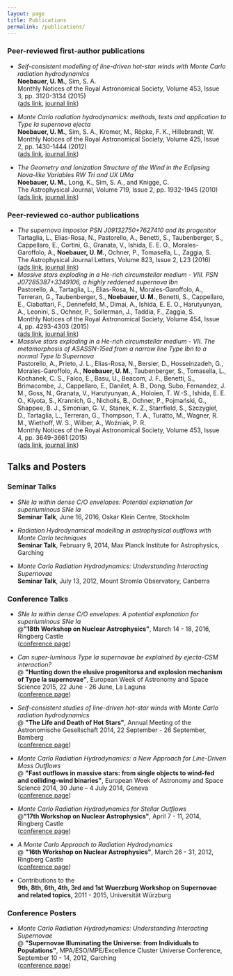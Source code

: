 ```yaml
---
layout: page
title: Publications
permalink: /publications/
---
```


### Peer-reviewed first-author publications

  * _Self-consistent modelling of line-driven hot-star winds with Monte Carlo radiation hydrodynamics_  
    __Noebauer, U. M.__, Sim, S. A.  
    Monthly Notices of the Royal Astronomical Society, Volume 453, Issue 3, pp. 3120-3134 (2015)  
    ([ads link][noebauer2015ads], [journal link][noebauer2015journal])

  * _Monte Carlo radiation hydrodynamics: methods, tests and application to Type Ia supernova ejecta_  
    __Noebauer, U. M.__, Sim, S. A., Kromer, M., Röpke, F. K., Hillebrandt, W.  
    Monthly Notices of the Royal Astronomical Society, Volume 425, Issue 2, pp. 1430-1444 (2012)  
    ([ads link][noebauer2012ads], [journal link][noebauer2012journal])

  * _The Geometry and Ionization Structure of the Wind in the Eclipsing Nova-like Variables RW Tri and UX UMa_  
    __Noebauer, U. M.__, Long, K., Sim, S. A., and Knigge, C.  
    The Astrophysical Journal, Volume 719, Issue 2, pp. 1932-1945 (2010)  
    ([ads link][noebauer2010ads], [journal link][noebauer2010journal])

### Peer-reviewed co-author publications

  * _The supernova impostor PSN J09132750+7627410 and its progenitor_  
    Tartaglia, L., Elias-Rosa, N., Pastorello, A., Benetti, S., Taubenberger, S., Cappellaro, E., Cortini, G., Granata, V., Ishida, E. E. O., Morales-Garoffolo, A., __Noebauer, U. M.__, Ochner, P., Tomasella, L., Zaggia, S.  
    The Astrophysical Journal Letters, Volume 823, Issue 2, L23 (2016)  
    ([ads link][tartaglia2016ads], [journal link][tartaglia2016journal])  
  * _Massive stars exploding in a He-rich circumstellar medium - VIII. PSN J07285387+3349106, a highly reddened supernova Ibn_  
    Pastorello, A., Tartaglia, L., Elias-Rosa, N., Morales-Garoffolo, A., Terreran, G., Taubenberger, S., __Noebauer, U. M.__, Benetti, S., Cappellaro, E., Ciabattari, F., Dennefeld, M., Dimai, A., Ishida, E. E. O., Harutyunyan, A., Leonini, S., Ochner, P., Sollerman, J., Taddia, F., Zaggia, S.  
    Monthly Notices of the Royal Astronomical Society, Volume 454, Issue 4, pp. 4293-4303 (2015)   
    ([ads link][pastorello2015bads], [journal link][pastorello2015bjournal])  
  * _Massive stars exploding in a He-rich circumstellar medium - VII. The metamorphosis of ASASSN-15ed from a narrow line Type Ibn to a normal Type Ib Supernova_  
    Pastorello, A., Prieto, J. L., Elias-Rosa, N., Bersier, D., Hosseinzadeh, G., Morales-Garoffolo, A., __Noebauer, U. M.__, Taubenberger, S., Tomasella, L., Kochanek, C. S., Falco, E., Basu, U., Beacom, J. F., Benetti, S., Brimacombe, J., Cappellaro, E., Danilet, A. B., Dong, Subo, Fernandez, J. M., Goss, N., Granata, V., Harutyunyan, A., Holoien, T. W.-S., Ishida, E. E. O., Kiyota, S., Krannich, G., Nicholls, B., Ochner, P., Pojmański, G., Shappee, B. J., Simonian, G. V., Stanek, K. Z., Starrfield, S., Szczygieł, D., Tartaglia, L., Terreran, G., Thompson, T. A., Turatto, M., Wagner, R. M., Wiethoff, W. S., Wilber, A., Woźniak, P. R.  
    Monthly Notices of the Royal Astronomical Society, Volume 453, Issue 4, pp. 3649-3661 (2015)  
    ([ads link][pastorello2015aads], [journal link][pastorello2015ajournal])  


## Talks and Posters

### Seminar Talks

  * _SNe Ia within dense C/O envelopes: Potential explanation for superluminous SNe Ia_  
    __Seminar Talk__, June 16, 2016, Oskar Klein Centre, Stockholm  

  * _Radiation Hydrodynamical modelling in astrophysical outflows with Monte Carlo techniques_  
    __Seminar Talk__, February 9, 2014, Max Planck Institute for Astrophysics, Garching  

  * _Monte Carlo Radiation Hydrodynamics: Understanding Interacting Supernovae_  
    __Seminar Talk__, July 13, 2012, Mount Stromlo Observatory, Canberra  

### Conference Talks

  * _SNe Ia within dense C/O envelopes: A potential explanation for superluminous SNe Ia_  
    @__"18th Workshop on Nuclear Astrophysics"__, March 14 - 18, 2016, Ringberg Castle  
    ([conference page][ringberg2016])

  *   _Can super-luminous Type Ia supernovae be explained by ejecta-CSM interaction?_  
    @ __"Hunting down the elusive progenitorsa and explosion mechanism of Type Ia supernovae"__, European Week of Astronomy and Space Science 2015, 22 June - 26 June, La Laguna  
      ([conference page][ewass2015])

  *   _Self-consistent studies of line-driven hot-star winds with Monte Carlo radiation hydrodynamics_  
    @ __"The Life and Death of Hot Stars"__, Annual Meeting of the Astronomische Gesellschaft 2014, 22 September - 26 September, Bamberg  
      ([conference page][agmeeting2014])

  *   _Monte Carlo Radiation Hydrodynamics: a New Approach for Line-Driven Mass Outflows_  
    @ __"Fast outflows in massive stars: from single objects to wind-fed and colliding-wind binaries"__, European Week of Astronomy and Space Science 2014, 30 June – 4 July 2014, Geneva  
      ([conference page][ewass2014])

  * _Monte Carlo Radiation Hydrodynamics for Stellar Outflows_  
    @__"17th Workshop on Nuclear Astrophysics"__, April 7 - 11, 2014, Ringberg Castle  
    ([conference page][ringberg2014])

  * _A Monte Carlo Approach to Radiation Hydrodynamics_  
    @ __"16th Workshop on Nuclear Astrophysics"__, March 26 - 31, 2012, Ringberg Castle  
    ([conference page][ringberg2012])

  * Contributions to the  
    __9th, 8th, 6th, 4th, 3rd and 1st Wuerzburg Workshop on Supernovae and related topics__, 2011 - 2015, Universität Würzburg

### Conference Posters

  * _Monte Carlo Radiation Hydrodynamics: Understanding Interacting Supernovae_  
    @ __"Supernovae Illuminating the Universe: from Individuals to Populations"__, MPA/ESO/MPE/Excellence Cluster Universe Conference, September 10 - 14, 2012, Garching  
    ([conference page][garching2012])


[noebauer2010ads]: http://adsabs.harvard.edu/abs/2010ApJ...719.1932N
[noebauer2010journal]: http://iopscience.iop.org/0004-637X/719/2/1932/
[noebauer2012ads]: http://adsabs.harvard.edu/abs/2012MNRAS.425.1430N
[noebauer2012journal]: http://mnras.oxfordjournals.org/content/425/2/1430
[noebauer2015ads]: http://adsabs.harvard.edu/abs/2015MNRAS.453.3120N
[noebauer2015journal]: http://mnras.oxfordjournals.org/content/453/3/3120
[pastorello2015aads]: http://adsabs.harvard.edu/abs/2015MNRAS.453.3649P
[pastorello2015ajournal]: http://mnras.oxfordjournals.org/content/453/4/3649
[pastorello2015bads]: http://adsabs.harvard.edu/abs/2015MNRAS.454.4293P
[pastorello2015bjournal]: http://mnras.oxfordjournals.org/content/454/4/4293
[ringberg2012]: http://www.mpa-garching.mpg.de/Hydro/NucAstro/workshop_2012.html
[ringberg2014]: http://www.mpa-garching.mpg.de/Hydro/NucAstro/workshop_2014.html
[ringberg2016]: http://www.mpa-garching.mpg.de/Hydro/NucAstro/workshop_2016.html
[ewass2014]: http://eas.unige.ch/EWASS2014/session_display.jsp?id=S7
[ewass2015]: http://eas.unige.ch/EWASS2015/session.jsp?id=Sp17
[garching2012]: http://www.mpa-garching.mpg.de/sn2012/
[agmeeting2014]: http://www.astro.physik.uni-potsdam.de/~htodt/ag2014/
[tartaglia2016ads]: http://adsabs.harvard.edu/abs/2016ApJ...823L..23T
[tartaglia2016journal]:  http://iopscience.iop.org/article/10.3847/2041-8205/823/2/L23/meta;jsessionid=E769CA023BB291D303AAC7143F5694E5.c2.iopscience.cld.iop.org 
